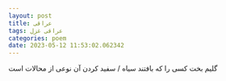 ```yaml
---
layout: post
title: عراقی
tags: عراقی غزل
categories: poem
date: 2023-05-12 11:53:02.062342
---
```


گلیم بخت کسی را که بافتند سیاه / سفید کردن آن نوعی از محالات است